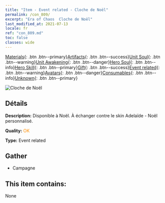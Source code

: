 ```yaml
---
title: "Item - Event related - Cloche de Noël"
permalink: /con_809/
excerpt: "Era of Chaos  Cloche de Noël"
last_modified_at: 2021-07-13
locale: fr
ref: "con_809.md"
toc: false
classes: wide
---
```

 [Materials](/ItemsFR/){: .btn .btn--primary}[Artifacts](/ItemsFR/Artifacts/){: .btn .btn--success}[Unit Soul](/ItemsFR/UnitSoul/){: .btn .btn--warning}[Unit Awakening](/ItemsFR/UnitAwakening/){: .btn .btn--danger}[Hero Soul](/ItemsFR/HeroSoul/){: .btn .btn--info}[Hero Skill](/ItemsFR/HeroSkill/){: .btn .btn--primary}[Gift](/ItemsFR/Gift/){: .btn .btn--success}[Event related](/ItemsFR/Events/){: .btn .btn--warning}[Avatars](/ItemsFR/Avatars/){: .btn .btn--danger}[Consumables](/ItemsFR/Consumables/){: .btn .btn--info}[Unknown](/ItemsFR/Unknown/){: .btn .btn--primary}

 ![Cloche de Noël](/images/t/i_3067.png)

## Détails
 **Description:** Disponible à Noël. À échanger contre le skin Adelaïde - Noël personnalisé.

 **Quality:** <span style="color: #FF8C00">OK</span>

 **Type:** Event related

## Gather

*    Campagne 

## This item contains:

  None

